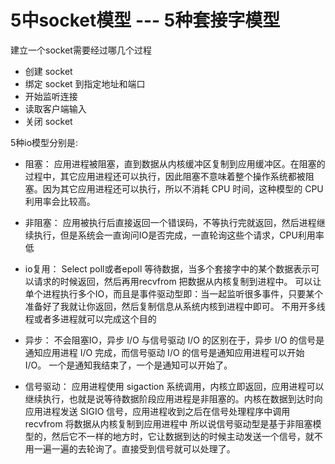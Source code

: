 # 5中socket模型 --- 5种套接字模型

建立一个socket需要经过哪几个过程

- 创建 socket
- 绑定 socket 到指定地址和端口
- 开始监听连接
- 读取客户端输入
- 关闭 socket

5种io模型分别是:

- 阻塞：
应用进程被阻塞，直到数据从内核缓冲区复制到应用缓冲区。在阻塞的过程中，其它应用进程还可以执行，因此阻塞不意味着整个操作系统都被阻塞。因为其它应用进程还可以执行，所以不消耗 CPU 时间，这种模型的 CPU 利用率会比较高。

- 非阻塞：
应用被执行后直接返回一个错误码，不等执行完就返回，然后进程继续执行，但是系统会一直询问IO是否完成，一直轮询这些个请求，CPU利用率低
- io复用：
Select poll或者epoll 等待数据，当多个套接字中的某个数据表示可以请求的时候返回，然后再用recvfrom 把数据从内核复制到进程中。
可以让单个进程执行多个IO，而且是事件驱动型即：当一起监听很多事件，只要某个准备好了我就让你返回，然后复制信息从系统内核到进程中即可。
不用开多线程或者多进程就可以完成这个目的
- 异步：
不会阻塞IO，异步 I/O 与信号驱动 I/O 的区别在于，异步 I/O 的信号是通知应用进程 I/O 完成，而信号驱动 I/O 的信号是通知应用进程可以开始 I/O。
一个是通知我结束了，一个是通知可以开始了。
- 信号驱动：
应用进程使用 sigaction 系统调用，内核立即返回，应用进程可以继续执行，也就是说等待数据阶段应用进程是非阻塞的。内核在数据到达时向应用进程发送 SIGIO 信号，应用进程收到之后在信号处理程序中调用 recvfrom 将数据从内核复制到应用进程中
所以说信号驱动型是基于非阻塞模型的，然后它不一样的地方时，它让数据到达的时候主动发送一个信号，就不用一遍一遍的去轮询了。直接受到信号就可以处理了。
